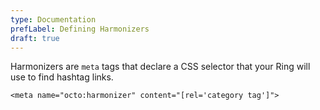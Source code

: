 ```yaml
---
type: Documentation
prefLabel: Defining Harmonizers
draft: true
---
```


Harmonizers are `meta` tags that declare a CSS selector that your Ring will use to find hashtag links.

```
<meta name="octo:harmonizer" content="[rel='category tag']">
````

